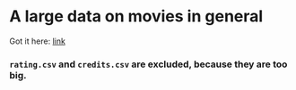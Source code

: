 # A large data on movies in general 
Got it here: [link](https://www.kaggle.com/rounakbanik/the-movies-dataset#movies_metadata.csv)
### `rating.csv` and `credits.csv` are excluded, because they are too big.